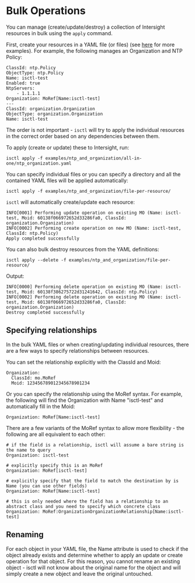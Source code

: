 # Bulk Operations

You can manage (create/update/destroy) a collection of Intersight resources in bulk using the `apply` command. 

First, create your resources in a YAML file (or files) (see [here](examples) for more examples). For example, the following manages an Organization and NTP Policy:

```
ClassId: ntp.Policy
ObjectType: ntp.Policy
Name: isctl-test
Enabled: true
NtpServers: 
    - 1.1.1.1
Organization: MoRef[Name:isctl-test]
---
ClassId: organization.Organization
ObjectType: organization.Organization
Name: isctl-test
```

The order is not important - `isctl` will try to apply the individual resources in the correct order based on any dependencies between them. 

To apply (create or update) these to Intersight, run: 

```
isctl apply -f examples/ntp_and_organization/all-in-one/ntp_organization.yaml
```

You can specify individual files or you can specify a directory and all the contained YAML files will be applied automatically:

```
isctl apply -f examples/ntp_and_organization/file-per-resource/
```

`isctl` will automatically create/update each resource:

```
INFO[0001] Performing update operation on existing MO (Name: isctl-test, Moid: 60138f066972652d33286fa0, ClassId: organization.Organization)
INFO[0002] Performing create operation on new MO (Name: isctl-test, ClassId: ntp.Policy)
Apply completed successfully
```

You can also bulk destroy resources from the YAML definitions:

```
isctl apply --delete -f examples/ntp_and_organization/file-per-resource/
```

Output:
```
INFO[0000] Performing delete operation on existing MO (Name: isctl-test, Moid: 60138f386275722d31241642, ClassId: ntp.Policy)
INFO[0002] Performing delete operation on existing MO (Name: isctl-test, Moid: 60138f066972652d33286fa0, ClassId: organization.Organization)
Destroy completed successfully
```

## Specifying relationships

In the bulk YAML files or when creating/updating individual resources, there are a few ways to specify relationships between resources. 

You can set the relationship explicitly with the ClassId and Moid:

```
Organization:
  ClassId: mo.MoRef
  Moid: 123456789012345678901234
```

Or you can specify the relationship using the MoRef syntax. For example, the following will find the Organization with Name "isctl-test" and automatically fill in the Moid:

```
Organization: MoRef[Name:isctl-test]
```

There are a few variants of the MoRef syntax to allow more flexibility - the following are all equivalent to each other:

```
# if the field is a relationship, isctl will assume a bare string is the name to query
Organization: isctl-test

# explicitly specify this is an MoRef
Organization: MoRef[isctl-test] 

# explicitly specify that the field to match the destination by is Name (you can use other fields)
Organization: MoRef[Name:isctl-test]

# this is only needed where the field has a relationship to an abstract class and you need to specify which concrete class
Organization: MoRef:OrganizationOrganizationRelationship[Name:isctl-test] 
```

## Renaming
For each object in your YAML file, the Name attribute is used to check if the object already exists and determine whether to apply an update or create operation for that object. For this reason, you cannot rename an existing object - isctl will not know about the original name for the object and will simply create a new object and leave the original untouched. 